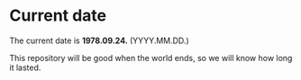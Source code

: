 # Current date

The current date is **1978.09.24.** (YYYY.MM.DD.)

This repository will be good when the world ends, so we will know how long it lasted.